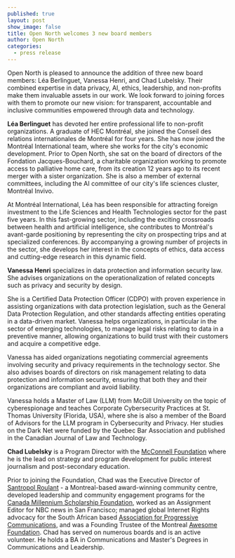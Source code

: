 ```yaml
---
published: true
layout: post
show_image: false
title: Open North welcomes 3 new board members
author: Open North
categories:
  - press release
---
```

Open North is pleased to announce the addition of three new board members: Léa Berlinguet, Vanessa Henri, and Chad Lubelsky. Their combined expertise in data privacy, AI, ethics, leadership, and non-profits make them invaluable assets in our work. We look forward to joining forces with them to promote our new vision: for transparent, accountable and inclusive communities empowered through data and technology.

**Léa Berlinguet** has devoted her entire professional life to non-profit organizations. A graduate of HEC Montréal, she joined the Conseil des relations internationales de Montréal for four years. She has now joined the Montréal International team, where she works for the city's economic development. Prior to Open North, she sat on the board of directors of the Fondation Jacques-Bouchard, a charitable organization working to promote access to palliative home care, from its creation 12 years ago to its recent merger with a sister organization. She is also a member of external committees, including the AI committee of our city's life sciences cluster, Montréal Invivo.

At Montréal International, Léa has been responsible for attracting foreign investment to the Life Sciences and Health Technologies sector for the past five years. In this fast-growing sector, including the exciting crossroads between health and artificial intelligence, she contributes to Montréal's avant-garde positioning by representing the city on prospecting trips and at specialized conferences. By accompanying a growing number of projects in the sector, she develops her interest in the concepts of ethics, data access and cutting-edge research in this dynamic field.

**Vanessa Henri** specializes in data protection and information security law. She advises organizations on the operationalization of related concepts such as privacy and security by design.

She is a Certified Data Protection Officer (CDPO) with proven experience in assisting organizations with data protection legislation, such as the General Data Protection Regulation, and other standards affecting entities operating in a data-driven market. Vanessa helps organizations, in particular in the sector of emerging technologies, to manage legal risks relating to data in a preventive manner, allowing organizations to build trust with their customers and acquire a competitive edge.

Vanessa has aided organizations negotiating commercial agreements involving security and privacy requirements in the technology sector. She also advises boards of directors on risk management relating to data protection and information security, ensuring that both they and their organizations are compliant and avoid liability.

Vanessa holds a Master of Law (LLM) from McGill University on the topic of cyberespionage and teaches Corporate Cybersecurity Practices at St. Thomas University (Florida, USA), where she is also a member of the Board of Advisors for the LLM program in Cybersecurity and Privacy. Her studies on the Dark Net were funded by the Quebec Bar Association and published in the Canadian Journal of Law and Technology.

**Chad Lubelsky** is a Program Director with the [McConnell Foundation](https://mcconnellfoundation.ca/) where he is the lead on strategy and program development for public interest journalism and post-secondary education.

Prior to joining the Foundation, Chad was the Executive Director of [Santropol Roulant](http://www.santropolroulant.org/) - a Montreal-based award-winning community centre, developed leadership and community engagement programs for the [Canada Millennium Scholarship Foundation](https://en.wikipedia.org/wiki/Canada_Millennium_Scholarship_Foundation), worked as an Assignment Editor for NBC news in San Francisco; managed global Internet Rights advocacy for the South African based [Association for Progressive Communications](http://www.apc.org/), and was a Founding Trustee of the Montreal [Awesome Foundation](https://www.awesomefoundation.org/en). Chad has served on numerous boards and is an active volunteer.  He holds a BA in Communications and Master's Degrees in Communications and Leadership.
